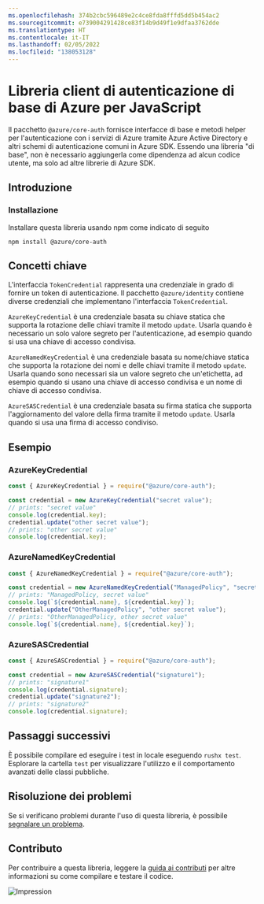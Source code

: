 ```yaml
---
ms.openlocfilehash: 374b2cbc596489e2c4ce8fda8fffd5dd5b454ac2
ms.sourcegitcommit: e739004291428ce83f14b9d49f1e9dfaa3762dde
ms.translationtype: HT
ms.contentlocale: it-IT
ms.lasthandoff: 02/05/2022
ms.locfileid: "138053128"
---
```

# <a name="azure-core-authentication-client-library-for-javascript"></a>Libreria client di autenticazione di base di Azure per JavaScript

Il pacchetto `@azure/core-auth` fornisce interfacce di base e metodi helper per l'autenticazione con i servizi di Azure tramite Azure Active Directory e altri schemi di autenticazione comuni in Azure SDK. Essendo una libreria "di base", non è necessario aggiungerla come dipendenza ad alcun codice utente, ma solo ad altre librerie di Azure SDK.

## <a name="getting-started"></a>Introduzione

### <a name="installation"></a>Installazione

Installare questa libreria usando npm come indicato di seguito

```
npm install @azure/core-auth
```

## <a name="key-concepts"></a>Concetti chiave

L'interfaccia `TokenCredential` rappresenta una credenziale in grado di fornire un token di autenticazione. Il pacchetto `@azure/identity` contiene diverse credenziali che implementano l'interfaccia `TokenCredential`.

`AzureKeyCredential` è una credenziale basata su chiave statica che supporta la rotazione delle chiavi tramite il metodo `update`. Usarla quando è necessario un solo valore segreto per l'autenticazione, ad esempio quando si usa una chiave di accesso condivisa.

`AzureNamedKeyCredential` è una credenziale basata su nome/chiave statica che supporta la rotazione dei nomi e delle chiavi tramite il metodo `update`. Usarla quando sono necessari sia un valore segreto che un'etichetta, ad esempio quando si usano una chiave di accesso condivisa e un nome di chiave di accesso condivisa.

`AzureSASCredential` è una credenziale basata su firma statica che supporta l'aggiornamento del valore della firma tramite il metodo `update`. Usarla quando si usa una firma di accesso condiviso.

## <a name="examples"></a>Esempio

### <a name="azurekeycredential"></a>AzureKeyCredential

```js
const { AzureKeyCredential } = require("@azure/core-auth");

const credential = new AzureKeyCredential("secret value");
// prints: "secret value"
console.log(credential.key);
credential.update("other secret value");
// prints: "other secret value"
console.log(credential.key);
```

### <a name="azurenamedkeycredential"></a>AzureNamedKeyCredential

```js
const { AzureNamedKeyCredential } = require("@azure/core-auth");

const credential = new AzureNamedKeyCredential("ManagedPolicy", "secret value");
// prints: "ManagedPolicy, secret value"
console.log(`${credential.name}, ${credential.key}`);
credential.update("OtherManagedPolicy", "other secret value");
// prints: "OtherManagedPolicy, other secret value"
console.log(`${credential.name}, ${credential.key}`);
```

### <a name="azuresascredential"></a>AzureSASCredential

```js
const { AzureSASCredential } = require("@azure/core-auth");

const credential = new AzureSASCredential("signature1");
// prints: "signature1"
console.log(credential.signature);
credential.update("signature2");
// prints: "signature2"
console.log(credential.signature);
```

## <a name="next-steps"></a>Passaggi successivi

È possibile compilare ed eseguire i test in locale eseguendo `rushx test`. Esplorare la cartella `test` per visualizzare l'utilizzo e il comportamento avanzati delle classi pubbliche.

## <a name="troubleshooting"></a>Risoluzione dei problemi

Se si verificano problemi durante l'uso di questa libreria, è possibile [segnalare un problema](https://github.com/Azure/azure-sdk-for-js/issues/new).

## <a name="contributing"></a>Contributo

Per contribuire a questa libreria, leggere la [guida ai contributi](https://github.com/Azure/azure-sdk-for-js/blob/main/CONTRIBUTING.md) per altre informazioni su come compilare e testare il codice.

![Impression](https://azure-sdk-impressions.azurewebsites.net/api/impressions/azure-sdk-for-js%2Fsdk%2Fcore%2Fcore-auth%2FREADME.png)
